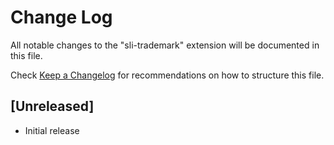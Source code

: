 # Change Log

All notable changes to the "sli-trademark" extension will be documented in this file.

Check [Keep a Changelog](http://keepachangelog.com/) for recommendations on how to structure this file.

## [Unreleased]

- Initial release